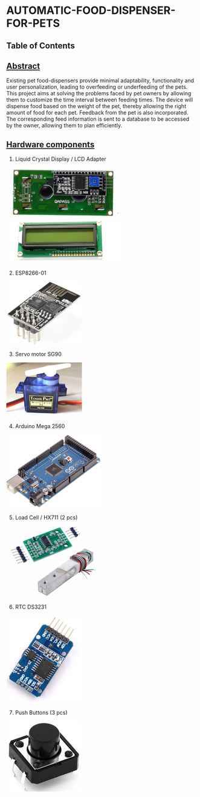 # AUTOMATIC-FOOD-DISPENSER-FOR-PETS

## Table of Contents


## [Abstract](#heading-3)

 Existing pet food-dispensers provide minimal adaptability, functionality and user personalization, leading to overfeeding or underfeeding of the pets. This project aims at solving the problems faced by pet owners by allowing them to customize the time interval between feeding times. The device will dispense food based on the weight of the pet, thereby allowing the right amount of food for each pet. Feedback from the pet is also incorporated. The corresponding feed information is sent to a database to be accessed by the owner, allowing them to plan efficiently. 




## [Hardware components](#heading-3)

   1. Liquid Crystal Display / LCD Adapter
 
<img src="photos/lcd1.jpg" width="300">  <img src="photos/lcd2.png" width="300">

   2. ESP8266-01 

<img src="photos/esp.jpg" width="200"> 

  3. Servo motor SG90
 
<img src="photos/servo.jpg" width="200"> 

  4. Arduino Mega 2560
  
<img src="photos/mega.jpg" width="250"> 

  5. Load Cell / HX711 (2 pcs)
 
<img src="photos/loadcell.jpg" width="250"> 

  6. RTC DS3231
  
<img src="photos/rtc.jpg" width="200"> 

  7. Push Buttons (3 pcs) 

<img src="photos/push.jpg" width="200"> 
